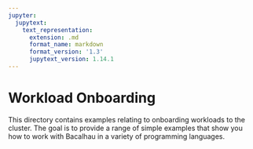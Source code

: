 ```yaml
---
jupyter:
  jupytext:
    text_representation:
      extension: .md
      format_name: markdown
      format_version: '1.3'
      jupytext_version: 1.14.1
---
```


# Workload Onboarding

This directory contains examples relating to onboarding workloads to the cluster. The goal is to provide a range of simple examples that show you how to work with Bacalhau in a variety of programming languages.

